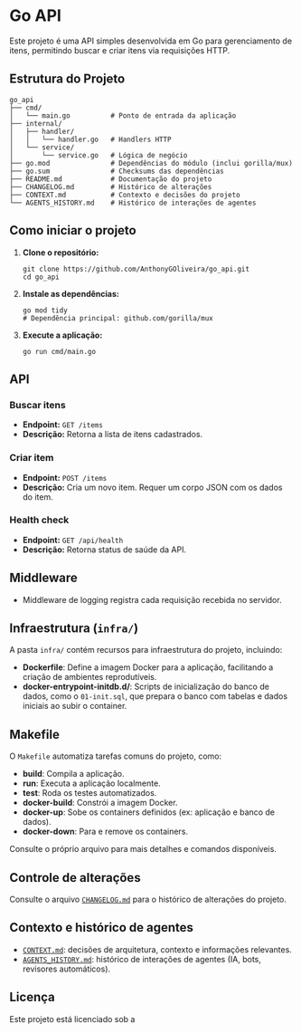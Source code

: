 # Go API

Este projeto é uma API simples desenvolvida em Go para gerenciamento de itens, permitindo buscar e criar itens via requisições HTTP.

## Estrutura do Projeto

```
go_api
├── cmd/
│   └── main.go          # Ponto de entrada da aplicação
├── internal/
│   ├── handler/
│   │   └── handler.go   # Handlers HTTP
│   └── service/
│       └── service.go   # Lógica de negócio
├── go.mod               # Dependências do módulo (inclui gorilla/mux)
├── go.sum               # Checksums das dependências
├── README.md            # Documentação do projeto
├── CHANGELOG.md         # Histórico de alterações
├── CONTEXT.md           # Contexto e decisões do projeto
└── AGENTS_HISTORY.md    # Histórico de interações de agentes
```

## Como iniciar o projeto

1. **Clone o repositório:**
   ```
   git clone https://github.com/AnthonyGOliveira/go_api.git
   cd go_api
   ```

2. **Instale as dependências:**
   ```
   go mod tidy
   # Dependência principal: github.com/gorilla/mux
   ```

3. **Execute a aplicação:**
   ```
   go run cmd/main.go
   ```

## API

### Buscar itens

- **Endpoint:** `GET /items`
- **Descrição:** Retorna a lista de itens cadastrados.

### Criar item

- **Endpoint:** `POST /items`
- **Descrição:** Cria um novo item. Requer um corpo JSON com os dados do item.

### Health check

- **Endpoint:** `GET /api/health`
- **Descrição:** Retorna status de saúde da API.


## Middleware

- Middleware de logging registra cada requisição recebida no servidor.

## Infraestrutura (`infra/`)

A pasta `infra/` contém recursos para infraestrutura do projeto, incluindo:

- **Dockerfile**: Define a imagem Docker para a aplicação, facilitando a criação de ambientes reprodutíveis.
- **docker-entrypoint-initdb.d/**: Scripts de inicialização do banco de dados, como o `01-init.sql`, que prepara o banco com tabelas e dados iniciais ao subir o container.

## Makefile

O `Makefile` automatiza tarefas comuns do projeto, como:

- **build**: Compila a aplicação.
- **run**: Executa a aplicação localmente.
- **test**: Roda os testes automatizados.
- **docker-build**: Constrói a imagem Docker.
- **docker-up**: Sobe os containers definidos (ex: aplicação e banco de dados).
- **docker-down**: Para e remove os containers.

Consulte o próprio arquivo para mais detalhes e comandos disponíveis.

## Controle de alterações

Consulte o arquivo [`CHANGELOG.md`](CHANGELOG.md) para o histórico de alterações do projeto.

## Contexto e histórico de agentes

- [`CONTEXT.md`](CONTEXT.md): decisões de arquitetura, contexto e informações relevantes.
- [`AGENTS_HISTORY.md`](AGENTS_HISTORY.md): histórico de interações de agentes (IA, bots, revisores automáticos).

## Licença

Este projeto está licenciado sob a